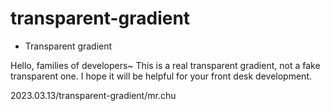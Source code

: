 # transparent-gradient
- Transparent gradient

Hello, families of developers~ This is a real transparent gradient, not a fake transparent one. I hope it will be helpful for your front desk development.

2023.03.13/transparent-gradient/mr.chu
